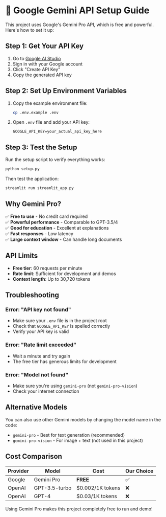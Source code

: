 # 🔑 Google Gemini API Setup Guide

This project uses Google's Gemini Pro API, which is free and powerful. Here's how to set it up:

## Step 1: Get Your API Key

1. Go to [Google AI Studio](https://makersuite.google.com/app/apikey)
2. Sign in with your Google account
3. Click "Create API Key"
4. Copy the generated API key

## Step 2: Set Up Environment Variables

1. Copy the example environment file:
   ```bash
   cp .env.example .env
   ```

2. Open `.env` file and add your API key:
   ```
   GOOGLE_API_KEY=your_actual_api_key_here
   ```

## Step 3: Test the Setup

Run the setup script to verify everything works:
```bash
python setup.py
```

Then test the application:
```bash
streamlit run streamlit_app.py
```

## Why Gemini Pro?

✅ **Free to use** - No credit card required  
✅ **Powerful performance** - Comparable to GPT-3.5/4  
✅ **Good for education** - Excellent at explanations  
✅ **Fast responses** - Low latency  
✅ **Large context window** - Can handle long documents  

## API Limits

- **Free tier**: 60 requests per minute
- **Rate limit**: Sufficient for development and demos
- **Context length**: Up to 30,720 tokens

## Troubleshooting

### Error: "API key not found"
- Make sure your `.env` file is in the project root
- Check that `GOOGLE_API_KEY` is spelled correctly
- Verify your API key is valid

### Error: "Rate limit exceeded"
- Wait a minute and try again
- The free tier has generous limits for development

### Error: "Model not found"
- Make sure you're using `gemini-pro` (not `gemini-pro-vision`)
- Check your internet connection

## Alternative Models

You can also use other Gemini models by changing the model name in the code:

- `gemini-pro` - Best for text generation (recommended)
- `gemini-pro-vision` - For image + text (not used in this project)

## Cost Comparison

| Provider | Model | Cost | Our Choice |
|----------|-------|------|------------|
| Google | Gemini Pro | **FREE** | ✅ |
| OpenAI | GPT-3.5-turbo | $0.002/1K tokens | ❌ |
| OpenAI | GPT-4 | $0.03/1K tokens | ❌ |

Using Gemini Pro makes this project completely free to run and demo!